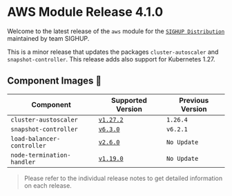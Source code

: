 # AWS Module Release 4.1.0

Welcome to the latest release of the `aws` module for the [`SIGHUP Distribution`](https://github.com/sighupio/fury-distribution) maintained by team SIGHUP.

This is a minor release that updates the packages `cluster-autoscaler` and `snapshot-controller`.
This release adds also support for Kubernetes 1.27.

## Component Images 🚢

| Component                  | Supported Version                                                                               | Previous Version |
| -------------------------- | ----------------------------------------------------------------------------------------------- | ---------------- |
| `cluster-austoscaler`      | [`v1.27.2`](https://github.com/kubernetes/autoscaler/releases/tag/cluster-autoscaler-1.27.2)    | `1.26.4`         |
| `snapshot-controller`      | [`v6.3.0`](https://github.com/kubernetes-csi/external-snapshotter/releases/tag/v6.3.0)          | `v6.2.1`         |
| `load-balancer-controller` | [`v2.6.0`](https://github.com/kubernetes-sigs/aws-load-balancer-controller/releases/tag/v2.6.0) | `No Update`      |
| `node-termination-handler` | [`v1.19.0`](https://github.com/aws/aws-node-termination-handler/releases/tag/v1.19.0)           | `No Update`      |

> Please refer to the individual release notes to get detailed information on each release.

<!-- Links -->
